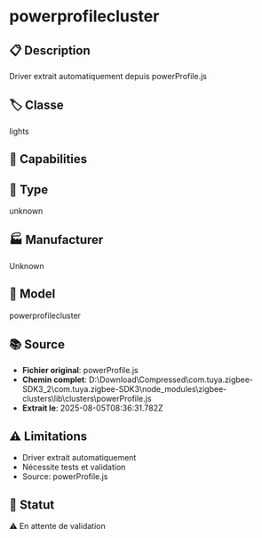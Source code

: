 # powerprofilecluster

## 📋 Description
Driver extrait automatiquement depuis powerProfile.js

## 🏷️ Classe
lights

## 🔧 Capabilities


## 📡 Type
unknown

## 🏭 Manufacturer
Unknown

## 📱 Model
powerprofilecluster

## 📚 Source
- **Fichier original**: powerProfile.js
- **Chemin complet**: D:\Download\Compressed\com.tuya.zigbee-SDK3_2\com.tuya.zigbee-SDK3\node_modules\zigbee-clusters\lib\clusters\powerProfile.js
- **Extrait le**: 2025-08-05T08:36:31.782Z

## ⚠️ Limitations
- Driver extrait automatiquement
- Nécessite tests et validation
- Source: powerProfile.js

## 🚀 Statut
⚠️ En attente de validation
